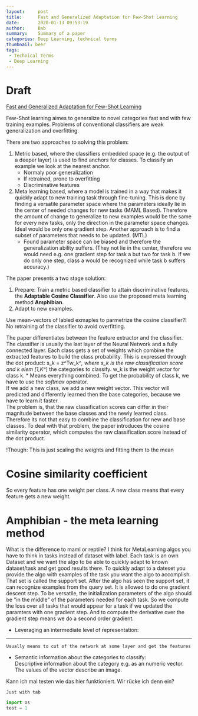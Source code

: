 ```yaml
---
layout:     post
title:      Fast and Generalized Adaptation for Few-Shot Learning
date:       2020-01-13 09:53:19
author:     Bab
summary:    Summary of a paper
categories: Deep Learning, technical terms
thumbnail: beer
tags:
 - Technical Terms
 - Deep Learning
---
```


# Draft

[Fast and Generalized Adaptation for Few-Shot Learning](https://arxiv.org/pdf/1911.10807v1.pdf)

Few-Shot learning aimes to generalize to novel categories fast and with few training examples.
Problems of conventional classifiers are weak generalization and overfitting.

There are two approaches to solving this problem:
1. Metric based, where the classifiers embedded space (e.g. the output of a deeper layer) is used
to find anchors for classes. To classify an example we look at the nearest anchor.
	- Normaly poor generalization
	- If retrained, prone to overfitting
	+ Discriminative features
2. Meta learning based, where a model is trained in a way that makes it quickly adapt to new
training task through fine-tuning. This is done by finding a versatile parameter space where the parameters ideally lie
in the center of needed changes for new tasks (MAML Based). Therefore the amount of change to generalize to new examples would be the
same for every new tasks, only the direction in the parameter space changes. Ideal would be only one gradient step. Another approach is
to find a subset of parameters that needs to be updated. (MTL)
	- Found parameter space can be biased and therefore the generalization ability suffers. (They not lie in the center,
therefore we would need e.g. one gradient step for task a but two for task b. If we do only one step, class a would be recognized
while task b suffers accuracy.)


The paper presents a two stage solution:
1. Prepare: Train a metric based classifier to attain discriminative features, the **Adaptable Cosine Classifier**. 
Also use the proposed meta learning method **Amphibian**.
2. Adapt to new examples. 


Use mean-vectors of labled exmaples to parmetrize the cosine classifier?!
No retraining of the classifier to avoid overfitting.

The paper differentiates between the feature extractor and the classifier. The classifier is usually the last layer of the Neural Network
and a fully connected layer. Each class gets a set of weights which combine the extracted features to build the class probability. 
This is expressed through the dot product: s_k = z^Tw_k^*, where s_k is the raw classification score and k elem [1,K^*] the categories to
classify. w_k is the weight vector for class k. * Means everything combined. To get the probability of
class k, we have to use the *softmax* operator.  
If we add a new class, we add a new weight vector. This vector will predicted and differently learned then the base categories,
because we have to learn it faster.  
The problem is, that the raw classification scores can differ in their magnitude between the base classes and the newly learned class.
Therefore its not that easy to combine the classification for new and base classes. To deal with that problem, the paper introduces
the cosine similarity operator, which computes the raw classification score instead of the dot product.

!Though: This is just scaling the weights and fitting them to the mean 

# Cosine similarity coefficient


So every
feature has one weight per class. A new class means that every feature gets a new weight.




# Amphibian - the meta learning method

What is the difference to maml or reptile?
I think for MetaLearning algos you have to think in tasks instead of dataset with label. Each task is an own Dataset and
we want the algo to be able to quickly adapt to known dataset/task and get good results there. To quickly adapt to a dateset
you provide the algo with examples of the task you want the algo to accomplish. That set is called the support set.
After the algo has seen the support set, it can recognize examples from the query set. It is allowed to do one gradient
descent step. To be versatile, the initialization parameters of the algo should be "in the middle" of the parameters
needed for each task. So we compute the loss over all tasks that would appear for a task if we updated the paramters
with one gradient step. And to compute the derivative over the gradient step means we do a second order gradient.



- Leveraging an intermediate level of representation:  
___
    Usually means to cut of the network at some layer and get the features
  
- Semantic information about the categories to classify:  
    Descriptive information about the category e.g. as an numeric vector. The values of the vector describe an image.

Kann ich mal testen wie das hier funktioniert. Wir rücke ich denn ein?  

    Just with tab
```python
import os
test = 1
```
